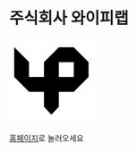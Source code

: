 # 주식회사 와이피랩

<img src="yp_logo_512.png" alt="drawing" width="150"/>

[홈페이지](https://yp-lab.io/)로 놀러오세요
